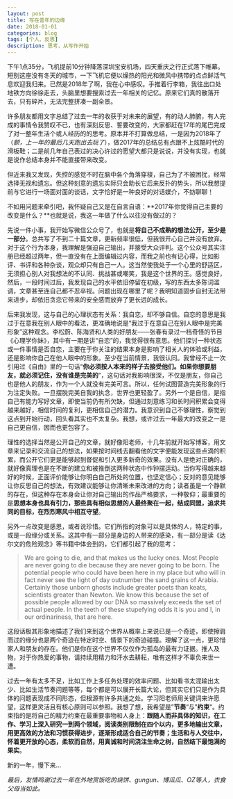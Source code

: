 ```yaml
---
layout: post
title: 写在昔年的边缘
date: 2018-01-01
categories: blog
tags: [个人、反思]
description: 思考，从写作开始
---
```


下午1点35分，飞机提前10分钟降落深圳宝安机场，四天重庆之行正式落下帷幕。短别这座没有冬天的城市，一下飞机它便以燥热的阳光和微风中携带的点点鲜活气息欢迎我归来。已然是2018年了啊，我在心中感叹。手推着行李箱，我往出口处地铁方向徐徐走去，头脑里想要搜索过去一年相关的记忆。原来它们真的散落开去，只有碎片，无法完整拼凑一副全景。

许多朋友都用文字总结了过去一年的收获于对未来的展望，有的动人肺腑，有人完成的事情令我赞叹不已，也有深刻反思、誓要改变的，大家都赶在17年的尾巴完成了对一整年生活个或人经历的的思考。原本并不打算做总结，一是因为2018年了（*额，上一年的最后几天跑出去玩了*），做2017年的总结总有点跟不上炫酷时代的滑板鞋；二是前几年自己表过的决心许过的愿望大都只是说说，并没有实现，也就是说作总结本身并不能直接带来改变。

但近来我又发现，失控的感觉不时在脑中各个角落穿梭，自己为了不被困扰，经常选择无视和遗忘。但这种刻意的遗忘实际只会助长它后来反扑的势头，所以我想提前与它进行一场面对面的谈话，文字恰好是一种良好的对话媒介，不妨聊聊！

不如用问题来牵引吧，我怀疑自己又是在自言自语：**2017年你觉得自己主要的改变是什么？**也就是说，我这一年做了什么以往没有做过的？

先说一件小事，我开始写微信公众号了，也就是**将自己不成熟的想法公开，至少是一部分**。总共写了不到二十篇文章，更新频率很低，但我很开心自己并没有放弃。对于这个行为本身，我理解是强迫自己输出，并接受大众评判。这个公众号其实注册已经超过两年，但一直没有在上面编辑过内容，而我之前也有记心得，比如影评、书评和各种杂谈，观众却只有自己一人。这当然使我处于一个心里的舒适区，无须担心别人对我想法的不认同、挑战甚或嘲笑，我是这个世界的王。感觉良好，然后，一段时间过后，我发现自己的水平依旧停留在初级，写的东西太多陈词滥调，文章甚至连自己都不忍卒视。问题出现在哪里了呢？我明知道固步自封无法带来进步，却依旧贪恋它带来的安全感而放弃了更长远的成长。

后来我发现，这与自己的心理状态有关系：我自恋，却不够自信。自恋的意思是我过于在意我在别人眼中的看法，更准确地说是“我过于在意自己在别人眼中是完美形象”这种观念。李松蔚、陈海贤和人类的好朋友——张春有录过一档奇怪的节目《心理学你妹》，其中有一期是讲“自恋”的，我觉得很有意思。他们探讨一种状态或一件事情是否自恋，主要在于你关注的结果本身是影响了相关人的体验或利益，还是影响你自己在他人眼中的形象。至少在当前情景，我很认同。我曾经不止一次引用过《自由》里的一句话“**你必须按人本来的样子去接受他们。如果你想要朋友，就必须记住，没有谁是完美的**”，这句话对我影响很深，不仅是朋友，你自己也是他人的朋友，作为一个人就没有完美可言。所以，任何试图营造完美形象的行为注定失败。一旦摆脱完美自我的执念，世界也更轻盈了。另外一个是自信，是指自己有能力写好文章，即使当前仍有所欠缺，但通过刻意练习和长时间积累会变得越来越好，相信时间的复利，更相信自己的潜力。我意识到自己不够理性，察觉到这点到开始行动，回头看其实也不太复杂。我想，或许过去一年最大的改变之一是自己更自信，因而也更包容了。

理性的选择当然是公开自己的文章，就好像阳老师，十几年前就开始写博客，用文章来记录和交流自己的想法，如果按时间线去翻看他的文字便能发现这些点滴的积累，而公开它们更是能够起到督促和引入更多新奇的效果。没有人是绝对正确的，就好像真理也是在不断的建立和被推倒这两种状态中作钟摆运动。当你写得越来越好的时候，正面评价能够让你明白自己所处的位置，也坚定信心；反对的意见能够让你反思自己的想法，有效建议能够让你清晰未来改进的方向；读者虽是一个静默的存在，但这种存在本身会让你对自己输出的作品严格要求，一种敬仰；最重要的是**思想本身也具有引力，那些具有相似思想的人最终聚在一起，结成同盟，追求共同的目标，在烈烈寒风中相互守望**。

另外一点改变是感恩，或者说珍惜。它们所指的对象可以是具体的人，特定的事，或是一段缘分或关系。这其中有一部分是身边的人带来的感染，有一部分是读《达尔文的危险观念》等书籍中体会到的，它们都引起了我的思考：

> We are going to die, and that makes us the lucky ones. Most People are never going to die because they are never going to be born. The potential people who could have been here in my place but who will in fact never see the light of day outnumber the sand grains of Arabia. Certainly those unborn ghosts include greater poets than keats, scientists greater than Newton. We know this because the set of possible people allowed by our DNA so massively exceeds the set of actual people. In the teeth of these stupefying odds it is you and I, in our ordinariness, that are here. 

这段话极其形象地描述了我们来到这个世界从概率上来说已是一个奇迹，即使擦肩而过的缘分也是两个奇迹在特定时空、情景下的奇迹碰撞。理解了这一点，更珍惜家人和朋友的存在。他们是你在这个世界不仅仅作为孤岛的最有力证据。推人及物，对于你热爱的事物，请持续用精力和汗水去耕耘，唯有这样才不辜负来世一遭。

过去一年有太多不足，比如工作上多任务处理的效率问题、比如看书太混输出太少、比如生活节奏问题等等，每个都是可以展开长篇大论，但其实它们只是作为具体的问题表现成不同形态，但根源有许多共通之处。学习阳老师用关键词来许愿望，这样更灵活且有核心原则可以参照。我想了想，我希望是”**节奏**“与”**约束**“。约束指的是将自己的精力约束在最重要事物和人身上：**跟随人而非具体的知识，在工作、学习上深入研究一到两个领域，阅读类别限制在四个以内，更多地输出文章，用更高效的方法和习惯获得进步，逐渐形成适合自己的节奏；生活和与人交往中，怀着更开放的心态，柔软而自然，用真诚和时间浇注生命之树，自然结下最饱满的果实**。

新的一年，慢下来…

*最后，友情鸣谢过去一年在外地赏饭吃的烧饼、gungun、博瓜瓜、OZ等人，衣食父母当如此。*
